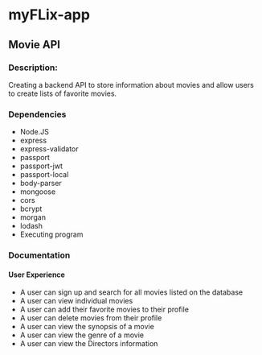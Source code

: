 # myFLix-app
## Movie API

### Description:
Creating a backend API to store information about movies and allow users to create lists of favorite movies.

### Dependencies
- Node.JS
- express
- express-validator
- passport
- passport-jwt
- passport-local
- body-parser
- mongoose
- cors
- bcrypt
- morgan
- lodash
- Executing program

### Documentation
#### User Experience
- A user can sign up and search for all movies listed on the database
- A user can view individual movies
- A user can add their favorite movies to their profile
- A user can delete movies from their profile
- A user can view the synopsis of a movie
- A user can view the genre of a movie
- A user can view the Directors information 

